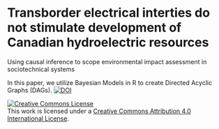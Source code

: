 # Transborder electrical interties do not stimulate development of Canadian hydroelectric resources
Using causal inference to scope environmental impact assessment in sociotechnical systems

In this paper, we utilize Bayesian Models in R to create Directed Acyclic Graphs (DAGs).
<a href="https://zenodo.org/badge/latestdoi/693841630"><img src="https://zenodo.org/badge/693841630.svg" alt="DOI"></a>



<a rel="license" href="http://creativecommons.org/licenses/by/4.0/"><img alt="Creative Commons License" style="border-width:0" src="https://i.creativecommons.org/l/by/4.0/88x31.png" /></a><br />This work is licensed under a <a rel="license" href="http://creativecommons.org/licenses/by/4.0/">Creative Commons Attribution 4.0 International License</a>.
